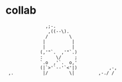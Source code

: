 # collab

                   ,;-. 
                    ,((--\). 
                   /        \ 
                  |          | 
                  |          | 
                 (,'"`.  ,'"`.) 
                 :     \/     ; 
                 `.o  ,'`.  o,' 
                 (|`>'`--'`<'|)            ,-, 
     ,.           |/        \|         ,-./ / 
 

